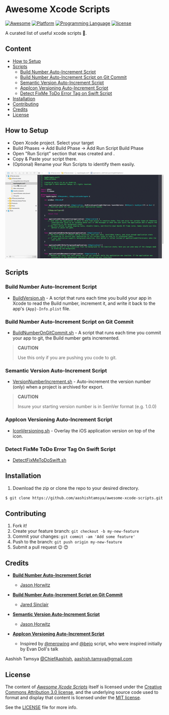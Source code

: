 # Awesome Xcode Scripts


[![Awesome](https://cdn.rawgit.com/sindresorhus/awesome/d7305f38d29fed78fa85652e3a63e154dd8e8829/media/badge.svg)](https://github.com/aashishtamsya/awesome-xcode-scripts)
[![Platform](https://img.shields.io/badge/platform-Xcode-lightgrey.svg)](https://developer.apple.com/xcode/)
[![Programming Language](https://img.shields.io/badge/language-shell-yellow.svg)](https://en.wikipedia.org/wiki/Shell_script)
[![license](https://img.shields.io/badge/license-MIT-blue.svg)](LICENSE.md)

A curated list of useful xcode scripts 📝.

## Content
  
-	[How to Setup](#how-to-setup)
-	[Scripts](#scripts)
	-	[Build Number Auto-Increment Script](#build-number-auto-increment-script)
	-	[Build Number Auto-Increment Script on Git Commit](#build-number-auto-increment-script-on-git-commit)
	-	[Semantic Version Auto-Increment Script](#semantic-version-auto-increment-script)
	-	[AppIcon Versioning Auto-Increment Script](#appicon-versioning-auto-increment-script)
	-	[Detect FixMe ToDo Error Tag on Swift Script](#detect-fixme-todo-error-tag-on-swift-script)	
-	[Installation](#installation)
-	[Contributing](#contributing)
-	[Credits](#credits)
-	[License](#license)

## How to Setup

*	Open Xcode project. Select your target
*	Build Phases -> Add Build Phase -> Add Run Script Build Phase
*	Open "Run Script" section that was created and .
*	Copy & Paste your script there.
*	(Optional) Rename your Run Scripts to identify them easily.

![DEMO](/Resources/DEMO.gif)

## Scripts 

### Build Number Auto-Increment Script

*	[BuildVersion.sh](/Scripts/BuildVersion.sh)	-	A script that runs each time you build your app in Xcode to read the Build number, increment it, and write it back to the app's `{App}-Info.plist` file.

### Build Number Auto-Increment Script on Git Commit

* [BuildNumberOnGitCommit.sh](/Scripts/BuildNumberOnGitCommit.sh) - A script that runs each time you commit your app to git, the Build number gets incremented.

> **CAUTION**
>
> Use this only if you are pushing you code to git.

### Semantic Version Auto-Increment Script

* [VersionNumberIncrement.sh](/Scripts/VersionNumberIncrement.sh) - Auto-increment the version number (only) when a project is archived for export.

> **CAUTION**
>
> Insure your starting version number is in SemVer format (e.g. 1.0.0)


### AppIcon Versioning Auto-Increment Script

* [IconVersioning.sh](/Scripts/IconVersioning.sh) - Overlay the iOS application version on top of the icon.

### Detect FixMe ToDo Error Tag On Swift Script

* [DetectFixMeToDoSwift.sh](/Scripts/DetectFixMeToDoSwift.sh)

## Installation

1. Download the zip or clone the repo to your desired directory.

```sh
$ git clone https://github.com/aashishtamsya/awesome-xcode-scripts.git
```

## Contributing

1. Fork it!
2. Create your feature branch: `git checkout -b my-new-feature`
3. Commit your changes: `git commit -am 'Add some feature'`
4. Push to the branch: `git push origin my-new-feature`
5. Submit a pull request 😉 😊
  
## Credits
  
*	[**Build Number Auto-Increment Script**](/Scripts//BuildVersion.sh) 
	- [Jason Horwitz](https://github.com/sekati)

*	[**Build Number Auto-Increment Script on Git Commit**](/Scripts//BuildNumberOnGitCommit.sh) 
	- [Jared Sinclair](http://jaredsinclair.com/)

*	[**Semantic Version Auto-Increment Script**](/Scripts//VersionNumberIncrement.sh)	
	- [Jason Horwitz](https://github.com/sekati)
	
*	[**AppIcon Versioning Auto-Increment Script**](/Scripts//IconVersioning.sh)	
	-	Inspired by [@merowing](http://www.merowing.info/2013/03/overlaying-application-version-on-top-of-your-icon/#.VCg9li5_v6A) and [@bejo](https://github.com/bejo/XcodeIconTagger/blob/master/tagIcons.sh) script, who were inspired initially by Evan Doll's talk
	
Aashish Tamsya [@ChiefAashish](https://www.twitter.com/chiefaashish),
aashish.tamsya@gmail.com 

## License

The content of [*Awesome Xcode Scripts*](https://github.com/aashishtamsya/awesome-xcode-scripts) itself is licensed under the [Creative Commons Attribution 3.0 license](https://creativecommons.org/licenses/by/3.0/us/deed.en_US), and the underlying source code used to format and display that content is licensed under the [MIT license](https://opensource.org/licenses/mit-license.php).

See the [LICENSE](LICENSE.md) file for more info.
